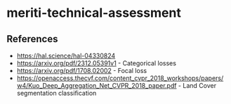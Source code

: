 # meriti-technical-assessment


## References 
- https://hal.science/hal-04330824
- https://arxiv.org/pdf/2312.05391v1 - Categorical losses
- https://arxiv.org/pdf/1708.02002 - Focal loss
- https://openaccess.thecvf.com/content_cvpr_2018_workshops/papers/w4/Kuo_Deep_Aggregation_Net_CVPR_2018_paper.pdf - Land Cover segmentation classification